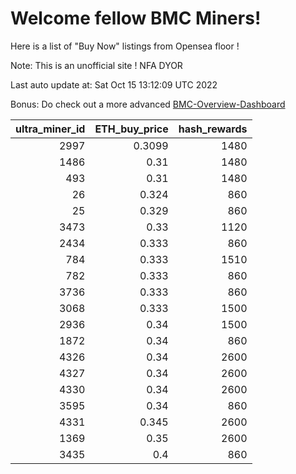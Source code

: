 # Welcome fellow BMC Miners!
Here is a list of "Buy Now" listings from Opensea floor !

Note: This is an unofficial site ! NFA DYOR

Last auto update at: Sat Oct 15 13:12:09 UTC 2022

Bonus: Do check out a more advanced [BMC-Overview-Dashboard](https://dune.com/defifunk/BMC-Overview-Dashboard)


|   ultra_miner_id |   ETH_buy_price |   hash_rewards |
|-----------------:|----------------:|---------------:|
|             2997 |          0.3099 |           1480 |
|             1486 |          0.31   |           1480 |
|              493 |          0.31   |           1480 |
|               26 |          0.324  |            860 |
|               25 |          0.329  |            860 |
|             3473 |          0.33   |           1120 |
|             2434 |          0.333  |            860 |
|              784 |          0.333  |           1510 |
|              782 |          0.333  |            860 |
|             3736 |          0.333  |            860 |
|             3068 |          0.333  |           1500 |
|             2936 |          0.34   |           1500 |
|             1872 |          0.34   |            860 |
|             4326 |          0.34   |           2600 |
|             4327 |          0.34   |           2600 |
|             4330 |          0.34   |           2600 |
|             3595 |          0.34   |            860 |
|             4331 |          0.345  |           2600 |
|             1369 |          0.35   |           2600 |
|             3435 |          0.4    |            860 |